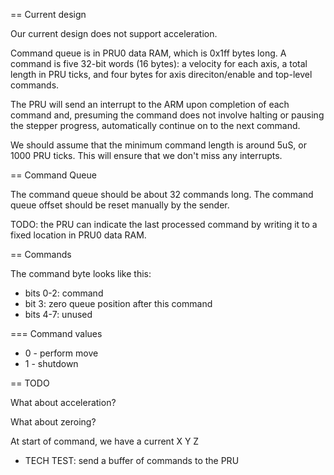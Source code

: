 == Current design

Our current design does not support acceleration.

Command queue is in PRU0 data RAM, which is 0x1ff bytes long.
A command is five 32-bit words (16 bytes): a velocity for each axis,
a total length in PRU ticks, and four bytes for axis direciton/enable
and top-level commands.

The PRU will send an interrupt to the ARM upon completion of each
command and, presuming the command does not involve halting or
pausing the stepper progress, automatically continue on to the
next command.

We should assume that the minimum command length is around 5uS, or
1000 PRU ticks. This will ensure that we don't miss any interrupts.

== Command Queue

The command queue should be about 32 commands long. The command queue
offset should be reset manually by the sender.


TODO: the PRU can indicate the last processed command by writing it to
a fixed location in PRU0 data RAM.

== Commands

The command byte looks like this:

* bits 0-2: command
* bit 3: zero queue position after this command
* bits 4-7: unused

=== Command values

* 0 - perform move
* 1 - shutdown

== TODO

What about acceleration?

What about zeroing?

At start of command, we have a current X Y Z

- TECH TEST: send a buffer of commands to the PRU

